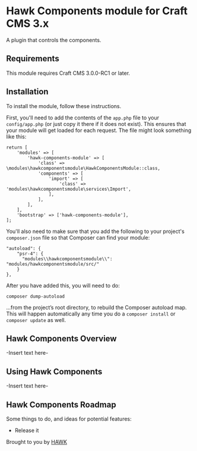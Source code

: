 # Hawk Components module for Craft CMS 3.x

A plugin that controls the components.

## Requirements

This module requires Craft CMS 3.0.0-RC1 or later.

## Installation

To install the module, follow these instructions.

First, you'll need to add the contents of the `app.php` file to your `config/app.php` (or just copy it there if it does not exist). This ensures that your module will get loaded for each request. The file might look something like this:
```
return [
    'modules' => [
        'hawk-components-module' => [
            'class' => \modules\hawkcomponentsmodule\HawkComponentsModule::class,
            'components' => [
                'import' => [
                    'class' => 'modules\hawkcomponentsmodule\services\Import',
                ],
            ],
        ],
    ],
    'bootstrap' => ['hawk-components-module'],
];
```
You'll also need to make sure that you add the following to your project's `composer.json` file so that Composer can find your module:

    "autoload": {
        "psr-4": {
          "modules\\hawkcomponentsmodule\\": "modules/hawkcomponentsmodule/src/"
        }
    },

After you have added this, you will need to do:

    composer dump-autoload
 
 …from the project’s root directory, to rebuild the Composer autoload map. This will happen automatically any time you do a `composer install` or `composer update` as well.

## Hawk Components Overview

-Insert text here-

## Using Hawk Components

-Insert text here-

## Hawk Components Roadmap

Some things to do, and ideas for potential features:

* Release it

Brought to you by [HAWK](hawk.ca)
